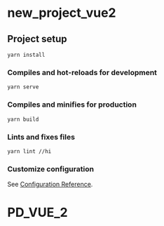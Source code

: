 # new_project_vue2

## Project setup
```
yarn install
```

### Compiles and hot-reloads for development
```
yarn serve
```

### Compiles and minifies for production
```
yarn build
```

### Lints and fixes files
```
yarn lint //hi
```

### Customize configuration
See [Configuration Reference](https://cli.vuejs.org/config/).
# PD_VUE_2
